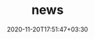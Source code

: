 ---
title: "news"
date: 2020-11-20T17:51:47+03:30
draft: false
headless: true

# all icons by [feathericons.com](https://https://feathericons.com//) are supported
show_news_icons: true
default_news_icon: "file-text"

num_news: 5

news_items:
- text: "ByteDance AI-Lab, English data linguist"
  extra_text: "March, 2022 – July, 20221"
- text: "DataBaker, Annotator"
  extra_text: "October, 2021 – December, 2021"
- text: "Zhiyuan Education, English Teacher"
  extra_text: "January, 2020 – May, 2020"
---